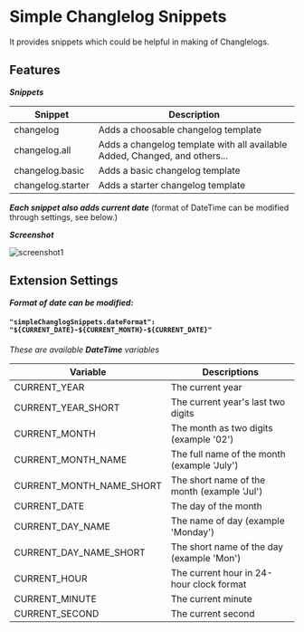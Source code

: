 # Simple Changlelog Snippets

It provides snippets which could be helpful in making of Changlelogs.

## Features

_**Snippets**_

| Snippet           | Description                                                                |
| ----------------- | -------------------------------------------------------------------------- |
| changelog         | Adds a choosable changelog template                                        |
| changelog.all     | Adds a changelog template with all available Added, Changed, and others... |
| changelog.basic   | Adds a basic changelog template                                            |
| changelog.starter | Adds a starter changelog template                                          |

_**Each snippet also adds current date**_ (format of DateTime can be modified through settings, see below.)

_**Screenshot**_

![screenshot1](https://raw.githubusercontent.com/harry-public/simple-changelog-snippets/master/images/screenshot1..gif)

## Extension Settings

_**Format of date can be modified:**_

#### `"simpleChanglogSnippets.dateFormat": "${CURRENT_DATE}-${CURRENT_MONTH}-${CURRENT_DATE}"`

_These are available **DateTime** variables_


| Variable                 | Descriptions                                |
| ------------------------ | ------------------------------------------- |
| CURRENT_YEAR             | The current year                            |
| CURRENT_YEAR_SHORT       | The current year's last two digits          |
| CURRENT_MONTH            | The month as two digits (example '02')      |
| CURRENT_MONTH_NAME       | The full name of the month (example 'July') |
| CURRENT_MONTH_NAME_SHORT | The short name of the month (example 'Jul') |
| CURRENT_DATE             | The day of the month                        |
| CURRENT_DAY_NAME         | The name of day (example 'Monday')          |
| CURRENT_DAY_NAME_SHORT   | The short name of the day (example 'Mon')   |
| CURRENT_HOUR             | The current hour in 24-hour clock format    |
| CURRENT_MINUTE           | The current minute                          |
| CURRENT_SECOND           | The current second                          |

